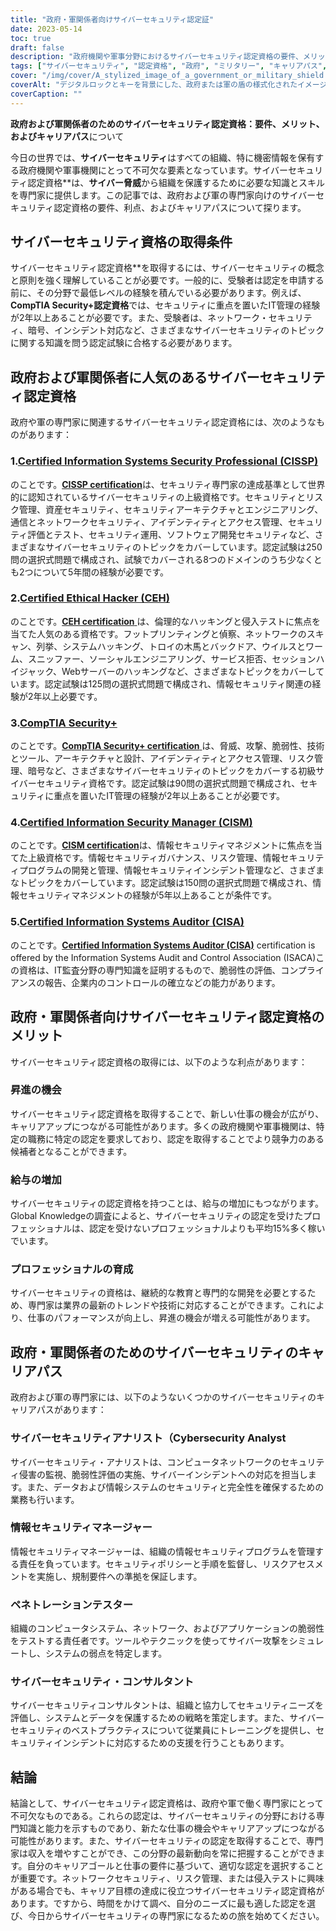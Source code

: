 ```yaml
---
title: "政府・軍関係者向けサイバーセキュリティ認定証"
date: 2023-05-14
toc: true
draft: false
description: "政府機関や軍事分野におけるサイバーセキュリティ認定資格の要件、メリット、キャリアパスについてご紹介します。"
tags: ["サイバーセキュリティ", "認定資格", "政府", "ミリタリー", "キャリアパス", "情報セキュリティ", "ディフェンス", "セキュリティクリアランス", "コンプライアンス", "レギュレーション", "サイバークライム", "サイバー脅威", "IT監査", "リスクマネジメント", "CISSP", "CISM", "セキュリティ＋α", "シーイーエイチ", "CAP", "CSSLP"]
cover: "/img/cover/A_stylized_image_of_a_government_or_military_shield.png"
coverAlt: "デジタルロックとキーを背景にした、政府または軍の盾の様式化されたイメージです。"
coverCaption: ""
---
```


**政府および軍関係者のためのサイバーセキュリティ認定資格：要件、メリット、およびキャリアパス**について

今日の世界では、**サイバーセキュリティ**はすべての組織、特に機密情報を保有する政府機関や軍事機関にとって不可欠な要素となっています。サイバーセキュリティ認定資格**は、**サイバー脅威**から組織を保護するために必要な知識とスキルを専門家に提供します。この記事では、政府および軍の専門家向けのサイバーセキュリティ認定資格の要件、利点、およびキャリアパスについて探ります。

## サイバーセキュリティ資格の取得条件

サイバーセキュリティ認定資格**を取得するには、サイバーセキュリティの概念と原則を強く理解していることが必要です。一般的に、受験者は認定を申請する前に、その分野で最低レベルの経験を積んでいる必要があります。例えば、**CompTIA Security+認定資格**では、セキュリティに重点を置いたIT管理の経験が2年以上あることが必要です。また、受験者は、ネットワーク・セキュリティ、暗号、インシデント対応など、さまざまなサイバーセキュリティのトピックに関する知識を問う認定試験に合格する必要があります。

## 政府および軍関係者に人気のあるサイバーセキュリティ認定資格

政府や軍の専門家に関連するサイバーセキュリティ認定資格には、次のようなものがあります：

### 1.[Certified Information Systems Security Professional (CISSP)](https://www.isc2.org/Certifications/CISSP)

のことです。[**CISSP certification**](https://www.isc2.org/Certifications/CISSP)は、セキュリティ専門家の達成基準として世界的に認知されているサイバーセキュリティの上級資格です。セキュリティとリスク管理、資産セキュリティ、セキュリティアーキテクチャとエンジニアリング、通信とネットワークセキュリティ、アイデンティティとアクセス管理、セキュリティ評価とテスト、セキュリティ運用、ソフトウェア開発セキュリティなど、さまざまなサイバーセキュリティのトピックをカバーしています。認定試験は250問の選択式問題で構成され、試験でカバーされる8つのドメインのうち少なくとも2つについて5年間の経験が必要です。

### 2.[Certified Ethical Hacker (CEH)](https://cert.eccouncil.org/certified-ethical-hacker.html)

のことです。[**CEH certification** ](https://cert.eccouncil.org/certified-ethical-hacker.html)は、倫理的なハッキングと侵入テストに焦点を当てた人気のある資格です。フットプリンティングと偵察、ネットワークのスキャン、列挙、システムハッキング、トロイの木馬とバックドア、ウイルスとワーム、スニッファー、ソーシャルエンジニアリング、サービス拒否、セッションハイジャック、Webサーバーのハッキングなど、さまざまなトピックをカバーしています。認定試験は125問の選択式問題で構成され、情報セキュリティ関連の経験が2年以上必要です。

### 3.[CompTIA Security+](https://simeononsecurity.com/articles/comptias-security-plus-sy0-601-what-do-you-need-to-know/)

のことです。[**CompTIA Security+ certification** ](https://simeononsecurity.com/articles/comptias-security-plus-sy0-601-what-do-you-need-to-know/)は、脅威、攻撃、脆弱性、技術とツール、アーキテクチャと設計、アイデンティティとアクセス管理、リスク管理、暗号など、さまざまなサイバーセキュリティのトピックをカバーする初級サイバーセキュリティ資格です。認定試験は90問の選択式問題で構成され、セキュリティに重点を置いたIT管理の経験が2年以上あることが必要です。

### 4.[Certified Information Security Manager (CISM)](https://www.isaca.org/credentialing/cism)

のことです。[**CISM certification**](https://www.isaca.org/credentialing/cism)は、情報セキュリティマネジメントに焦点を当てた上級資格です。情報セキュリティガバナンス、リスク管理、情報セキュリティプログラムの開発と管理、情報セキュリティインシデント管理など、さまざまなトピックをカバーしています。認定試験は150問の選択式問題で構成され、情報セキュリティマネジメントの経験が5年以上あることが条件です。

### 5.[Certified Information Systems Auditor (CISA)](https://www.isaca.org/credentialing/cisa)

のことです。[**Certified Information Systems Auditor (CISA)**](https://www.isaca.org/credentialing/cisa) certification is offered by the Information Systems Audit and Control Association (ISACA)この資格は、IT監査分野の専門知識を証明するもので、脆弱性の評価、コンプライアンスの報告、企業内のコントロールの確立などの能力があります。

## 政府・軍関係者向けサイバーセキュリティ認定資格のメリット

サイバーセキュリティ認定資格の取得には、以下のような利点があります：

### 昇進の機会

サイバーセキュリティ認定資格を取得することで、新しい仕事の機会が広がり、キャリアアップにつながる可能性があります。多くの政府機関や軍事機関は、特定の職務に特定の認定を要求しており、認定を取得することでより競争力のある候補者となることができます。

### 給与の増加

サイバーセキュリティの認定資格を持つことは、給与の増加にもつながります。Global Knowledgeの調査によると、サイバーセキュリティの認定を受けたプロフェッショナルは、認定を受けないプロフェッショナルよりも平均15%多く稼いでいます。

### プロフェッショナルの育成

サイバーセキュリティの資格は、継続的な教育と専門的な開発を必要とするため、専門家は業界の最新のトレンドや技術に対応することができます。これにより、仕事のパフォーマンスが向上し、昇進の機会が増える可能性があります。

## 政府・軍関係者のためのサイバーセキュリティのキャリアパス

政府および軍の専門家には、以下のようないくつかのサイバーセキュリティのキャリアパスがあります：

### サイバーセキュリティアナリスト（Cybersecurity Analyst

サイバーセキュリティ・アナリストは、コンピュータネットワークのセキュリティ侵害の監視、脆弱性評価の実施、サイバーインシデントへの対応を担当します。また、データおよび情報システムのセキュリティと完全性を確保するための業務も行います。

### 情報セキュリティマネージャー

情報セキュリティマネージャーは、組織の情報セキュリティプログラムを管理する責任を負っています。セキュリティポリシーと手順を監督し、リスクアセスメントを実施し、規制要件への準拠を保証します。

### ペネトレーションテスター

組織のコンピュータシステム、ネットワーク、およびアプリケーションの脆弱性をテストする責任者です。ツールやテクニックを使ってサイバー攻撃をシミュレートし、システムの弱点を特定します。

### サイバーセキュリティ・コンサルタント

サイバーセキュリティコンサルタントは、組織と協力してセキュリティニーズを評価し、システムとデータを保護するための戦略を策定します。また、サイバーセキュリティのベストプラクティスについて従業員にトレーニングを提供し、セキュリティインシデントに対応するための支援を行うこともあります。

## 結論

結論として、サイバーセキュリティ認定資格は、政府や軍で働く専門家にとって不可欠なものである。これらの認定は、サイバーセキュリティの分野における専門知識と能力を示すものであり、新たな仕事の機会やキャリアアップにつながる可能性があります。また、サイバーセキュリティの認定を取得することで、専門家は収入を増やすことができ、この分野の最新動向を常に把握することができます。自分のキャリアゴールと仕事の要件に基づいて、適切な認定を選択することが重要です。ネットワークセキュリティ、リスク管理、または侵入テストに興味がある場合でも、キャリア目標の達成に役立つサイバーセキュリティ認定資格があります。ですから、時間をかけて調べ、自分のニーズに最も適した認定を選び、今日からサイバーセキュリティの専門家になるための旅を始めてください。
